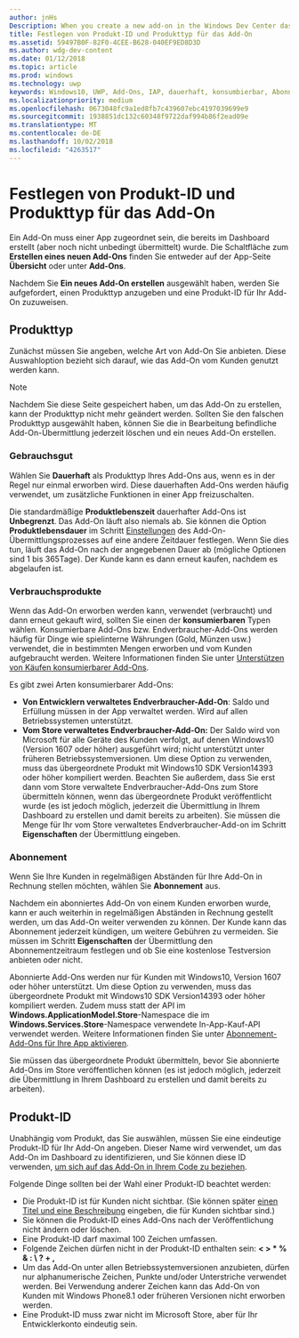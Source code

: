 ```yaml
---
author: jnHs
Description: When you create a new add-on in the Windows Dev Center dashboard, you need to specify a product type and assign it a product ID.
title: Festlegen von Produkt-ID und Produkttyp für das Add-On
ms.assetid: 59497B0F-82F0-4CEE-B628-040EF9ED8D3D
ms.author: wdg-dev-content
ms.date: 01/12/2018
ms.topic: article
ms.prod: windows
ms.technology: uwp
keywords: Windows10, UWP, Add-Ons, IAP, dauerhaft, konsumbierbar, Abonnement, Produkt, Typ, Produkt-ID, In-App-Kauf, In-App-Produkt
ms.localizationpriority: medium
ms.openlocfilehash: 0673048fc9a1ed8fb7c439607ebc4197039699e9
ms.sourcegitcommit: 1938851dc132c60348f9722daf994b86f2ead09e
ms.translationtype: MT
ms.contentlocale: de-DE
ms.lasthandoff: 10/02/2018
ms.locfileid: "4263517"
---
```

# <a name="set-your-add-on-product-type-and-product-id"></a>Festlegen von Produkt-ID und Produkttyp für das Add-On

Ein Add-On muss einer App zugeordnet sein, die bereits im Dashboard erstellt (aber noch nicht unbedingt übermittelt) wurde. Die Schaltfläche zum **Erstellen eines neuen Add-Ons** finden Sie entweder auf der App-Seite **Übersicht** oder unter **Add-Ons**.

Nachdem Sie **Ein neues Add-On erstellen** ausgewählt haben, werden Sie aufgefordert, einen Produkttyp anzugeben und eine Produkt-ID für Ihr Add-On zuzuweisen.

## <a name="product-type"></a>Produkttyp

Zunächst müssen Sie angeben, welche Art von Add-On Sie anbieten. Diese Auswahloption bezieht sich darauf, wie das Add-On vom Kunden genutzt werden kann.

> [!NOTE]
> Nachdem Sie diese Seite gespeichert haben, um das Add-On zu erstellen, kann der Produkttyp nicht mehr geändert werden. Sollten Sie den falschen Produkttyp ausgewählt haben, können Sie die in Bearbeitung befindliche Add-On-Übermittlung jederzeit löschen und ein neues Add-On erstellen.

<span id="durable" />

### <a name="durable"></a>Gebrauchsgut

Wählen Sie **Dauerhaft** als Produkttyp Ihres Add-Ons aus, wenn es in der Regel nur einmal erworben wird. Diese dauerhaften Add-Ons werden häufig verwendet, um zusätzliche Funktionen in einer App freizuschalten.

Die standardmäßige **Produktlebenszeit** dauerhafter Add-Ons ist **Unbegrenzt**. Das Add-On läuft also niemals ab. Sie können die Option **Produktlebensdauer** im Schritt [Einstellungen](enter-add-on-properties.md) des Add-On-Übermittlungsprozesses auf eine andere Zeitdauer festlegen. Wenn Sie dies tun, läuft das Add-On nach der angegebenen Dauer ab (mögliche Optionen sind 1 bis 365Tage). Der Kunde kann es dann erneut kaufen, nachdem es abgelaufen ist.

<span id="consumable" />

### <a name="consumable"></a>Verbrauchsprodukte

Wenn das Add-On erworben werden kann, verwendet (verbraucht) und dann erneut gekauft wird, sollten Sie einen der **konsumierbaren** Typen wählen. Konsumierbare Add-Ons bzw. Endverbraucher-Add-Ons werden häufig für Dinge wie spielinterne Währungen (Gold, Münzen usw.) verwendet, die in bestimmten Mengen erworben und vom Kunden aufgebraucht werden. Weitere Informationen finden Sie unter [Unterstützen von Käufen konsumierbarer Add-Ons](../monetize/enable-consumable-add-on-purchases.md).

Es gibt zwei Arten konsumierbarer Add-Ons:
- **Von Entwicklern verwaltetes Endverbraucher-Add-On**: Saldo und Erfüllung müssen in der App verwaltet werden. Wird auf allen Betriebssystemen unterstützt.
- **Vom Store verwaltetes Endverbraucher-Add-On:** Der Saldo wird von Microsoft für alle Geräte des Kunden verfolgt, auf denen Windows10 (Version 1607 oder höher) ausgeführt wird; nicht unterstützt unter früheren Betriebssystemversionen. Um diese Option zu verwenden, muss das übergeordnete Produkt mit Windows10 SDK Version14393 oder höher kompiliert werden. Beachten Sie außerdem, dass Sie erst dann vom Store verwaltete Endverbraucher-Add-Ons zum Store übermitteln können, wenn das übergeordnete Produkt veröffentlicht wurde (es ist jedoch möglich, jederzeit die Übermittlung in Ihrem Dashboard zu erstellen und damit bereits zu arbeiten). Sie müssen die Menge für Ihr vom Store verwaltetes Endverbraucher-Add-on im Schritt **Eigenschaften** der Übermittlung eingeben.

<span id="subscription" />

### <a name="subscription"></a>Abonnement

Wenn Sie Ihre Kunden in regelmäßigen Abständen für Ihre Add-On in Rechnung stellen möchten, wählen Sie **Abonnement** aus.

Nachdem ein abonniertes Add-On von einem Kunden erworben wurde, kann er auch weiterhin in regelmäßigen Abständen in Rechnung gestellt werden, um das Add-On weiter verwenden zu können. Der Kunde kann das Abonnement jederzeit kündigen, um weitere Gebühren zu vermeiden. Sie müssen im Schritt **Eigenschaften** der Übermittlung den Abonnementzeitraum festlegen und ob Sie eine kostenlose Testversion anbieten oder nicht.

Abonnierte Add-Ons werden nur für Kunden mit Windows10, Version 1607 oder höher unterstützt. Um diese Option zu verwenden, muss das übergeordnete Produkt mit Windows10 SDK Version14393 oder höher kompiliert werden. Zudem muss statt der API im **Windows.ApplicationModel.Store**-Namespace die im **Windows.Services.Store**-Namespace verwendete In-App-Kauf-API verwendet werden. Weitere Informationen finden Sie unter [Abonnement-Add-Ons für Ihre App aktivieren](../monetize/enable-subscription-add-ons-for-your-app.md).

Sie müssen das übergeordnete Produkt übermitteln, bevor Sie abonnierte Add-Ons im Store veröffentlichen können (es ist jedoch möglich, jederzeit die Übermittlung in Ihrem Dashboard zu erstellen und damit bereits zu arbeiten).

## <a name="product-id"></a>Produkt-ID

Unabhängig vom Produkt, das Sie auswählen, müssen Sie eine eindeutige Produkt-ID für Ihr Add-On angeben. Dieser Name wird verwendet, um das Add-On im Dashboard zu identifizieren, und Sie können diese ID verwenden, [um sich auf das Add-On in Ihrem Code zu beziehen](../monetize/in-app-purchases-and-trials.md#how-to-use-product-ids-for-add-ons-in-your-code).

Folgende Dinge sollten bei der Wahl einer Produkt-ID beachtet werden:

-   Die Produkt-ID ist für Kunden nicht sichtbar. (Sie können später [einen Titel und eine Beschreibung](create-add-on-descriptions.md) eingeben, die für Kunden sichtbar sind.)
-   Sie können die Produkt-ID eines Add-Ons nach der Veröffentlichung nicht ändern oder löschen.
-   Eine Produkt-ID darf maximal 100 Zeichen umfassen.
-   Folgende Zeichen dürfen nicht in der Produkt-ID enthalten sein: **&lt; &gt; \* % & : \\ ? + ,**
-   Um das Add-On unter allen Betriebssystemversionen anzubieten, dürfen nur alphanumerische Zeichen, Punkte und/oder Unterstriche verwendet werden. Bei Verwendung anderer Zeichen kann das Add-On von Kunden mit Windows Phone8.1 oder früheren Versionen nicht erworben werden.
-   Eine Produkt-ID muss zwar nicht im Microsoft Store, aber für Ihr Entwicklerkonto eindeutig sein.
 
